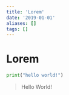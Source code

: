 ```yaml
---
title: 'Lorem'
date: '2019-01-01'
aliases: []
tags: []
---
```


# Lorem

```python
print("hello world!")
```

> Hello World!